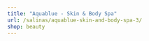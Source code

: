 ```yaml
---
title: "Aquablue - Skin & Body Spa"
url: /salinas/aquablue-skin-and-body-spa-3/
shop: beauty
---
```

